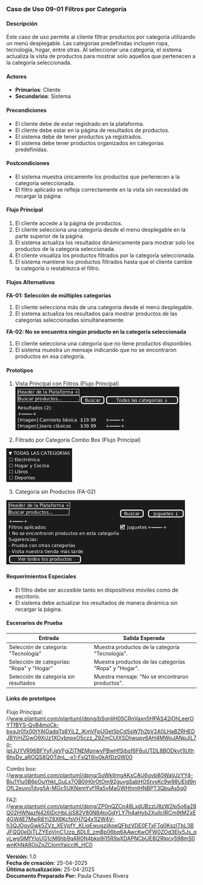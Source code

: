 ### Caso de Uso 09-01 Filtros por Categoría

#### Descripción
Este caso de uso permite al cliente filtrar productos por categoría utilizando un menú desplegable. Las categorías predefinidas incluyen ropa, tecnología, hogar, entre otras. Al seleccionar una categoría, el sistema actualiza la vista de productos para mostrar solo aquellos que pertenecen a la categoría seleccionada.

#### Actores
- **Primarios**: Cliente
- **Secundarios**: Sistema

#### Precondiciones
- El cliente debe de estar registrado en la plataforma.
- El cliente debe estar en la página de resultados de productos.
- El sistema debe de tener productos ya registrados. 
- El sistema debe tener productos organizados en categorías predefinidas.

#### Postcondiciones
- El sistema muestra únicamente los productos que pertenecen a la categoría seleccionada.
- El filtro aplicado se refleja correctamente en la vista sin necesidad de recargar la página.

#### Flujo Principal
1. El cliente accede a la página de productos.
2. El cliente selecciona una categoría desde el menú desplegable en la parte superior de la página.
3. El sistema actualiza los resultados dinámicamente para mostrar solo los productos de la categoría seleccionada.
4. El cliente visualiza los productos filtrados por la categoría seleccionada.
5. El sistema mantiene los productos filtrados hasta que el cliente cambie la categoría o restablezca el filtro.

#### Flujos Alternativos
**FA-01: Selección de múltiples categorías**
1. El cliente selecciona más de una categoría desde el menú desplegable.
2. El sistema actualiza los resultados para mostrar productos de las categorías seleccionadas simultáneamente.

**FA-02: No se encuentra ningún producto en la categoría seleccionada**
1. El cliente selecciona una categoría que no tiene productos disponibles.
2. El sistema muestra un mensaje indicando que no se encontraron productos en esa categoría.

#### Prototipos
1. Vista Principal con Filtros (Flujo Principal)
![Flujo de filtrado](Prototipos/filtroCategoriaFP.png)

2. Filtrado por Categoría Combo Box (Flujo Principal)  

![Flujo de filtrado](Prototipos/filtroCategoriaZ.png)

3. Categoría sin Productos (FA-02)

![Flujo de filtrado](Prototipos/filtroCategoriaFA2.png)

#### Requerimientos Especiales
- El filtro debe ser accesible tanto en dispositivos móviles como de escritorio.
- El sistema debe actualizar los resultados de manera dinámica sin recargar la página.

#### Escenarios de Prueba
| Entrada                                       | Salida Esperada                                         |
|-----------------------------------------------|--------------------------------------------------------|
| Selección de categoría: "Tecnología"          | Muestra productos de la categoría "Tecnología".        |
| Selección de categorías: "Ropa" y "Hogar"     | Muestra productos de las categorías "Ropa" y "Hogar".  |
| Selección de categoría sin resultados         | Muestra mensaje: "No se encontraron productos".        |

#### Links de prototipos

Flujo Principal:
//www.plantuml.com/plantuml/dpng/bSqnIiH05CRnVaxn5HPAS42jOhLeerOYTfBYS-QvB4moCk-bsgJr0fx00tYAlOadqTs8YiL2_jKmVFpUGet5bCdSsW7h2bV2A0LHa8ZRHEDJBYrHZGwO9XUz1XOybnpxO5czz_Z9ZmCUlXSDljwupv6AH4MWoJANpJiL7o-lpIJUYVR96BFYyFJeVFgiZlTNEMpnwvPBwHfSibsf6F6uUTDL8BODkyt1IUth6hyDy_aROQS8QOTdnL_-x1-FsQT6jv0kAfDz0W00

Combo box:
//www.plantuml.com/plantuml/dpng/SoWkIImgAKxCAU6gvb80WaVJzYY4-Biu1Ylu0B6pOuYhkt_GuLx7OB0iH0rOtOm92guvgSabHOStvsKc9w98UEId9nOfL2euvoTdvg5A-MGc5UKNemYvf1Ra5vMaGWHhmIHNBPT3QbuAs5q0

FA2: 
//www.plantuml.com/plantuml/dpng/ZP0nQZCn48LxdUBzzU8zW2lp5o6a28Q02HWNazN426IDcHbLjjjS82V80N8AtoGdYLY7h4aHyb2XullcIRCm9tMZxE4GW4E7MwR8YiZ8X6KcfsVH7Q4x1I2W4V-h3QJOgyGwk5ZVz_XEVpfY_KLiqEwugzlApeQFbzVDE0FTxFTq0KszITbL3BJFQQ0eDiTLZYEpVjnC1Jzp_6DLE_zmBp06bq6AAwcKwOFW0ZOd3EIy5Js_qyLwg5lMfYIoUG1cM6hb9qAR0N4bkp9i15R9aXDAPNCbUE8I2Rlpcy598mS0wnKhNA8OijZqZClomYaiccIK_HC0

**Versión:** 1.0  
**Fecha de creación:** 25-04-2025  
**Úñtima actualización:** 25-04-2025  
**Documento Preparado Por:** Paula Chaves Rivera  

